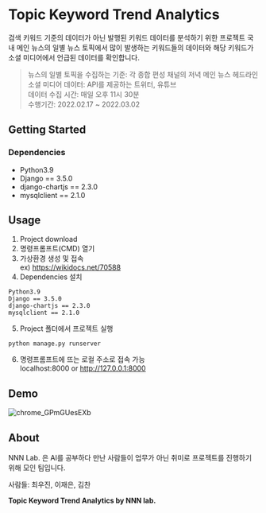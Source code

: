 # Topic Keyword Trend Analytics

검색 키워드 기준의 데이터가 아닌 발행된 키워드 데이터를 분석하기 위한 프로젝트
국내 메인 뉴스의 일별 뉴스 토픽에서 많이 발생하는 키워드들의 데이터와 해당 키워드가 소셜 미디어에서 언급된 데이터를 확인합니다.

> 뉴스의 일별 토픽을 수집하는 기준: 각 종합 편성 채널의 저녁 메인 뉴스 헤드라인   
> 소셜 미디어 데이터: API를 제공하는 트위터, 유튜브   
> 데이터 수집 시간: 매일 오후 11시 30분   
> 수행기간: 2022.02.17 ~ 2022.03.02

## Getting Started
### Dependencies

* Python3.9
* Django == 3.5.0
* django-chartjs == 2.3.0
* mysqlclient == 2.1.0

## Usage
1. Project download
2. 명령프롬프트(CMD) 열기
3. 가상환경 생성 및 접속   
ex) https://wikidocs.net/70588
5. Dependencies 설치
```
Python3.9
Django == 3.5.0
django-chartjs == 2.3.0
mysqlclient == 2.1.0
```
5. Project 폴더에서 프로젝트 실행
```
python manage.py runserver
```
6. 명령프롬프트에 뜨는 로컬 주소로 접속 가능   
localhost:8000 or http://127.0.0.1:8000

## Demo
![chrome_GPmGUesEXb](https://user-images.githubusercontent.com/89976847/156387736-9b80ca81-55e5-4db7-99e8-65c3bdc4ef7c.gif)

## About
NNN Lab. 은 AI를 공부하다 만난 사람들이 업무가 아닌 취미로 프로젝트를 진행하기 위해 모인 팀입니다.

사람들: 최우진, 이재은, 김찬

**Topic Keyword Trend Analytics by NNN lab.**
